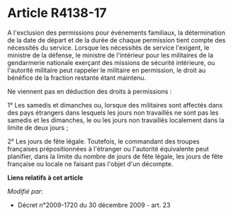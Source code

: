 # Article R4138-17

A l'exclusion des permissions pour événements familiaux, la détermination de la date de départ et de la durée de chaque
permission tient compte des nécessités du service. Lorsque les nécessités de service l'exigent, le ministre de la défense, le
ministre de l'intérieur pour les militaires de la gendarmerie nationale exerçant des missions de sécurité intérieure, ou
l'autorité militaire peut rappeler le militaire en permission, le droit au bénéfice de la fraction restante étant maintenu.

Ne viennent pas en déduction des droits à permissions : 

1° Les samedis et dimanches ou, lorsque des militaires sont affectés dans des pays étrangers dans lesquels les jours non
travaillés ne sont pas les samedis et les dimanches, le ou les jours non travaillés localement dans la limite de deux
jours ; 

2° Les jours de fête légale. Toutefois, le commandant des troupes françaises prépositionnées à l'étranger ou l'autorité
équivalente peut planifier, dans la limite du nombre de jours de fête légale, les jours de fête française ou locale ne
faisant pas l'objet d'un décompte.

**Liens relatifs à cet article**

_Modifié par_:

  - Décret n°2009-1720 du 30 décembre 2009 - art. 23
